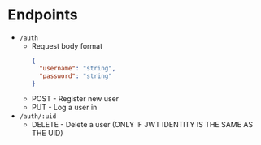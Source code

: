 # Endpoints

* `/auth`
  * Request body format
    ```json
    {
      "username": "string",
      "password": "string"
    }
    ```
  * POST - Register new user
  * PUT - Log a user in
* `/auth/:uid`
  * DELETE - Delete a user (ONLY IF JWT IDENTITY IS THE SAME AS THE UID)